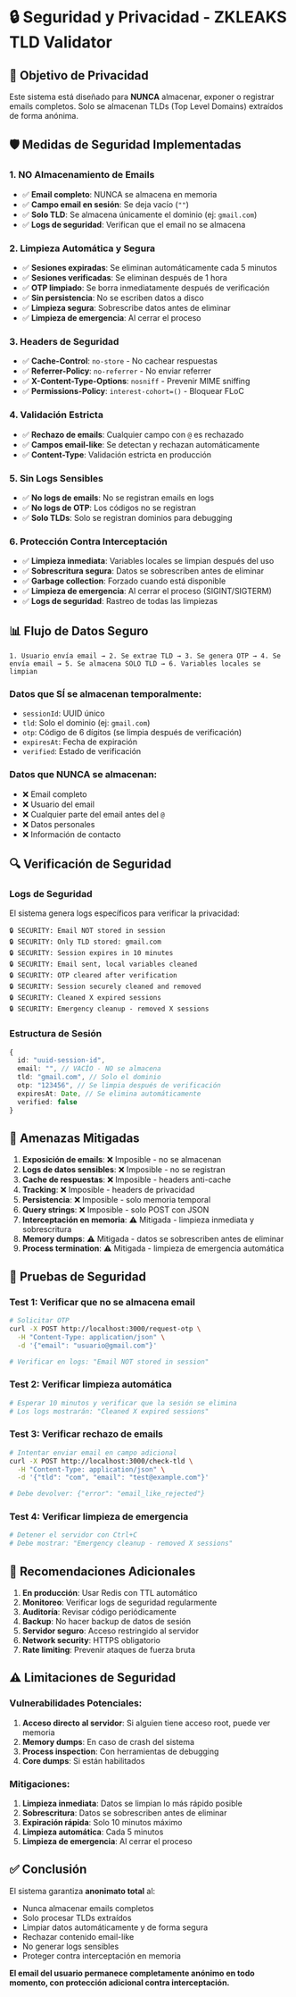 # 🔒 Seguridad y Privacidad - ZKLEAKS TLD Validator

## 🎯 Objetivo de Privacidad

Este sistema está diseñado para **NUNCA** almacenar, exponer o registrar emails completos. Solo se almacenan TLDs (Top Level Domains) extraídos de forma anónima.

## 🛡️ Medidas de Seguridad Implementadas

### 1. **NO Almacenamiento de Emails**
- ✅ **Email completo**: NUNCA se almacena en memoria
- ✅ **Campo email en sesión**: Se deja vacío (`""`)
- ✅ **Solo TLD**: Se almacena únicamente el dominio (ej: `gmail.com`)
- ✅ **Logs de seguridad**: Verifican que el email no se almacena

### 2. **Limpieza Automática y Segura**
- ✅ **Sesiones expiradas**: Se eliminan automáticamente cada 5 minutos
- ✅ **Sesiones verificadas**: Se eliminan después de 1 hora
- ✅ **OTP limpiado**: Se borra inmediatamente después de verificación
- ✅ **Sin persistencia**: No se escriben datos a disco
- ✅ **Limpieza segura**: Sobrescribe datos antes de eliminar
- ✅ **Limpieza de emergencia**: Al cerrar el proceso

### 3. **Headers de Seguridad**
- ✅ **Cache-Control**: `no-store` - No cachear respuestas
- ✅ **Referrer-Policy**: `no-referrer` - No enviar referrer
- ✅ **X-Content-Type-Options**: `nosniff` - Prevenir MIME sniffing
- ✅ **Permissions-Policy**: `interest-cohort=()` - Bloquear FLoC

### 4. **Validación Estricta**
- ✅ **Rechazo de emails**: Cualquier campo con `@` es rechazado
- ✅ **Campos email-like**: Se detectan y rechazan automáticamente
- ✅ **Content-Type**: Validación estricta en producción

### 5. **Sin Logs Sensibles**
- ✅ **No logs de emails**: No se registran emails en logs
- ✅ **No logs de OTP**: Los códigos no se registran
- ✅ **Solo TLDs**: Solo se registran dominios para debugging

### 6. **Protección Contra Interceptación**
- ✅ **Limpieza inmediata**: Variables locales se limpian después del uso
- ✅ **Sobrescritura segura**: Datos se sobrescriben antes de eliminar
- ✅ **Garbage collection**: Forzado cuando está disponible
- ✅ **Limpieza de emergencia**: Al cerrar el proceso (SIGINT/SIGTERM)
- ✅ **Logs de seguridad**: Rastreo de todas las limpiezas

## 📊 Flujo de Datos Seguro

```
1. Usuario envía email → 2. Se extrae TLD → 3. Se genera OTP → 4. Se envía email → 5. Se almacena SOLO TLD → 6. Variables locales se limpian
```

### **Datos que SÍ se almacenan temporalmente:**
- `sessionId`: UUID único
- `tld`: Solo el dominio (ej: `gmail.com`)
- `otp`: Código de 6 dígitos (se limpia después de verificación)
- `expiresAt`: Fecha de expiración
- `verified`: Estado de verificación

### **Datos que NUNCA se almacenan:**
- ❌ Email completo
- ❌ Usuario del email
- ❌ Cualquier parte del email antes del `@`
- ❌ Datos personales
- ❌ Información de contacto

## 🔍 Verificación de Seguridad

### **Logs de Seguridad**
El sistema genera logs específicos para verificar la privacidad:
```
🔒 SECURITY: Email NOT stored in session
🔒 SECURITY: Only TLD stored: gmail.com
🔒 SECURITY: Session expires in 10 minutes
🔒 SECURITY: Email sent, local variables cleaned
🔒 SECURITY: OTP cleared after verification
🔒 SECURITY: Session securely cleaned and removed
🔒 SECURITY: Cleaned X expired sessions
🔒 SECURITY: Emergency cleanup - removed X sessions
```

### **Estructura de Sesión**
```typescript
{
  id: "uuid-session-id",
  email: "", // VACÍO - NO se almacena
  tld: "gmail.com", // Solo el dominio
  otp: "123456", // Se limpia después de verificación
  expiresAt: Date, // Se elimina automáticamente
  verified: false
}
```

## 🚨 Amenazas Mitigadas

1. **Exposición de emails**: ❌ Imposible - no se almacenan
2. **Logs de datos sensibles**: ❌ Imposible - no se registran
3. **Cache de respuestas**: ❌ Imposible - headers anti-cache
4. **Tracking**: ❌ Imposible - headers de privacidad
5. **Persistencia**: ❌ Imposible - solo memoria temporal
6. **Query strings**: ❌ Imposible - solo POST con JSON
7. **Interceptación en memoria**: ⚠️ Mitigada - limpieza inmediata y sobrescritura
8. **Memory dumps**: ⚠️ Mitigada - datos se sobrescriben antes de eliminar
9. **Process termination**: ⚠️ Mitigada - limpieza de emergencia automática

## 🧪 Pruebas de Seguridad

### **Test 1: Verificar que no se almacena email**
```bash
# Solicitar OTP
curl -X POST http://localhost:3000/request-otp \
  -H "Content-Type: application/json" \
  -d '{"email": "usuario@gmail.com"}'

# Verificar en logs: "Email NOT stored in session"
```

### **Test 2: Verificar limpieza automática**
```bash
# Esperar 10 minutos y verificar que la sesión se elimina
# Los logs mostrarán: "Cleaned X expired sessions"
```

### **Test 3: Verificar rechazo de emails**
```bash
# Intentar enviar email en campo adicional
curl -X POST http://localhost:3000/check-tld \
  -H "Content-Type: application/json" \
  -d '{"tld": "com", "email": "test@example.com"}'

# Debe devolver: {"error": "email_like_rejected"}
```

### **Test 4: Verificar limpieza de emergencia**
```bash
# Detener el servidor con Ctrl+C
# Debe mostrar: "Emergency cleanup - removed X sessions"
```

## 🔐 Recomendaciones Adicionales

1. **En producción**: Usar Redis con TTL automático
2. **Monitoreo**: Verificar logs de seguridad regularmente
3. **Auditoría**: Revisar código periódicamente
4. **Backup**: No hacer backup de datos de sesión
5. **Servidor seguro**: Acceso restringido al servidor
6. **Network security**: HTTPS obligatorio
7. **Rate limiting**: Prevenir ataques de fuerza bruta

## ⚠️ Limitaciones de Seguridad

### **Vulnerabilidades Potenciales:**
1. **Acceso directo al servidor**: Si alguien tiene acceso root, puede ver memoria
2. **Memory dumps**: En caso de crash del sistema
3. **Process inspection**: Con herramientas de debugging
4. **Core dumps**: Si están habilitados

### **Mitigaciones:**
1. **Limpieza inmediata**: Datos se limpian lo más rápido posible
2. **Sobrescritura**: Datos se sobrescriben antes de eliminar
3. **Expiración rápida**: Solo 10 minutos máximo
4. **Limpieza automática**: Cada 5 minutos
5. **Limpieza de emergencia**: Al cerrar el proceso

## ✅ Conclusión

El sistema garantiza **anonimato total** al:
- Nunca almacenar emails completos
- Solo procesar TLDs extraídos
- Limpiar datos automáticamente y de forma segura
- Rechazar contenido email-like
- No generar logs sensibles
- Proteger contra interceptación en memoria

**El email del usuario permanece completamente anónimo en todo momento, con protección adicional contra interceptación.**
